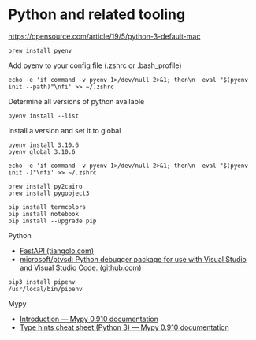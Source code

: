 # Python and related tooling

https://opensource.com/article/19/5/python-3-default-mac

```shell
brew install pyenv
```

Add pyenv to your config file (.zshrc or .bash_profile)

```shell
echo -e 'if command -v pyenv 1>/dev/null 2>&1; then\n  eval "$(pyenv init --path)"\nfi' >> ~/.zshrc
```

Determine all versions of python available

```shell
pyenv install --list
```

Install a version and set it to global

```shell
pyenv install 3.10.6
pyenv global 3.10.6

echo -e 'if command -v pyenv 1>/dev/null 2>&1; then\n  eval "$(pyenv init -)"\nfi' >> ~/.zshrc

```

```shell
brew install py2cairo
brew install pygobject3
```

```shell
pip install termcolors
pip install notebook
pip install --upgrade pip
```

Python

- [FastAPI (tiangolo.com)](https://fastapi.tiangolo.com/)
- [microsoft/ptvsd: Python debugger package for use with Visual Studio and Visual Studio Code. (github.com)](https://github.com/Microsoft/ptvsd)

```shell
pip3 install pipenv
/usr/local/bin/pipenv
```

Mypy

- [Introduction — Mypy 0.910 documentation](https://mypy.readthedocs.io/en/stable/introduction.html)
- [Type hints cheat sheet (Python 3) — Mypy 0.910 documentation](https://mypy.readthedocs.io/en/stable/cheat_sheet_py3.html)
